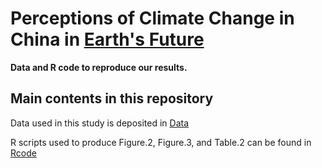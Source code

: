 # Perceptions of Climate Change in China in [Earth's Future](https://agupubs.onlinelibrary.wiley.com/journal/23284277)

**Data and R code to reproduce our results.**

## Main contents in this repository ##

Data used in this study is deposited in [Data](https://github.com/Jason1996NJU/Climate_Change_Mental_Image_China/tree/master/Data)

R scripts used to produce Figure.2, Figure.3, and Table.2 can be found in [Rcode](https://github.com/Jason1996NJU/Climate_Change_Mental_Image_China/tree/master/Rcode)
